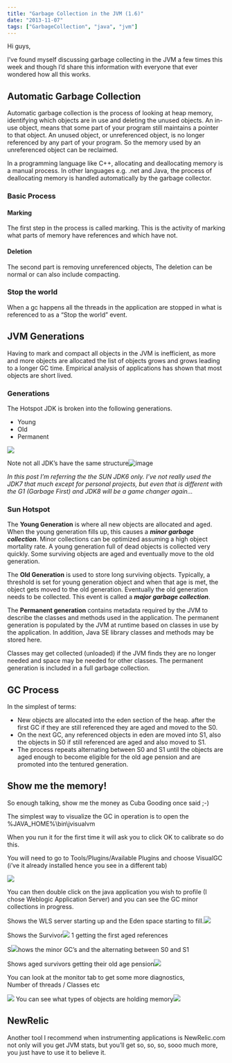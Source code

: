 ```yaml
---
title: "Garbage Collection in the JVM (1.6)"
date: "2013-11-07"
tags: ["GarbageCollection", "java", "jvm"]
---
```


Hi guys, 

I’ve found myself discussing garbage collecting in the JVM a few times this week and though I’d share this information with everyone that ever wondered how all this works.

## Automatic Garbage Collection

Automatic garbage collection is the process of looking at heap memory, identifying which objects are in use and deleting the unused objects. An in-use object, means that some part of your program still maintains a pointer to that object. An unused object, or unreferenced object, is no longer referenced by any part of your program. So the memory used by an unreferenced object can be reclaimed.

In a programming language like C++, allocating and deallocating memory is a manual process. In other languages e.g. .net and Java, the process of deallocating memory is handled automatically by the garbage collector. 

### Basic Process

#### Marking

The first step in the process is called marking. This is the activity of marking what parts of memory have references and which have not. 

#### Deletion

The second part is removing unreferenced objects, The deletion can be normal or can also include compacting.

### Stop the world

When a gc happens all the threads in the application are stopped in what is referenced to as a “Stop the world” event. 

## JVM Generations

Having to mark and compact all objects in the JVM is inefficient, as more and more objects are allocated the list of objects grows and grows leading to a longer GC time. Empirical analysis of applications has shown that most objects are short lived. 

### Generations

The Hotspot JDK is broken into the following generations.

  * Young 
  * Old 
  * Permanent 

![](/images/./image.axd?picture=image_thumb_284.png)

Note not all JDK’s have the same structure![image](./image.axd?picture=image_thumb_285.png)

_In this post I’m referring the the SUN JDK6 only. I’ve not really used the JDK7 that much except for personal projects, but even that is different with the G1 (Garbage First) and JDK8 will be a game changer again…_

### Sun Hotspot

The **Young Generation** is where all new objects are allocated and aged. When the young generation fills up, this causes a **_minor garbage collection_**. Minor collections can be optimized assuming a high object mortality rate. A young generation full of dead objects is collected very quickly. Some surviving objects are aged and eventually move to the old generation.

The **Old Generation** is used to store long surviving objects. Typically, a threshold is set for young generation object and when that age is met, the object gets moved to the old generation. Eventually the old generation needs to be collected. This event is called a **_major garbage collection_**.

The **Permanent generation** contains metadata required by the JVM to describe the classes and methods used in the application. The permanent generation is populated by the JVM at runtime based on classes in use by the application. In addition, Java SE library classes and methods may be stored here.

Classes may get collected (unloaded) if the JVM finds they are no longer needed and space may be needed for other classes. The permanent generation is included in a full garbage collection.

## GC Process

In the simplest of terms:

  * New objects are allocated into the eden section of the heap. after the first GC if they are still referenced they are aged and moved to the S0. 
  * On the next GC, any referenced objects in eden are moved into S1, also the objects in S0 if still referenced are aged and also moved to S1. 
  * The process repeats alternating between S0 and S1 until the objects are aged enough to become eligible for the old age pension and are promoted into the tentured generation. 

## Show me the memory!

So enough talking, show me the money as Cuba Gooding once said ;-)

The simplest way to visualize the GC in operation is to open the %JAVA_HOME%\bin\jvisualvm

When you run it for the first time it will ask you to click OK to calibrate so do this.

You will need to go to Tools/Plugins/Available Plugins and choose VisualGC (i’ve it already installed hence you see in a different tab)

![](/images/./image.axd?picture=image_thumb_275.png)

You can then double click on the java application you wish to profile (I chose Weblogic Application Server) and you can see the GC minor collections in progress.

Shows the WLS server starting up and the Eden space starting to fill.![](/images/./image.axd?picture=image_thumb_276.png)

Shows the Survivor![](/images/./image.axd?picture=image_thumb_277.png) 1 getting the first aged references

S![](/images/./image.axd?picture=image_thumb_278.png)hows the minor GC’s and the alternating between S0 and S1

Shows aged survivors getting their old age pension![](/images/./image.axd?picture=image_thumb_283.png)

You can look at the monitor tab to get some more diagnostics,   
Number of threads / Classes etc

![](/images/./image.axd?picture=image_thumb_280.png) You can see what types of objects are holding memory![](/images/./image.axd?picture=image_thumb_281.png)

## NewRelic

Another tool I recommend when instrumenting applications is NewRelic.com not only will you get JVM stats, but you’ll get so, so, so, sooo much more, you just have to use it to believe it.

